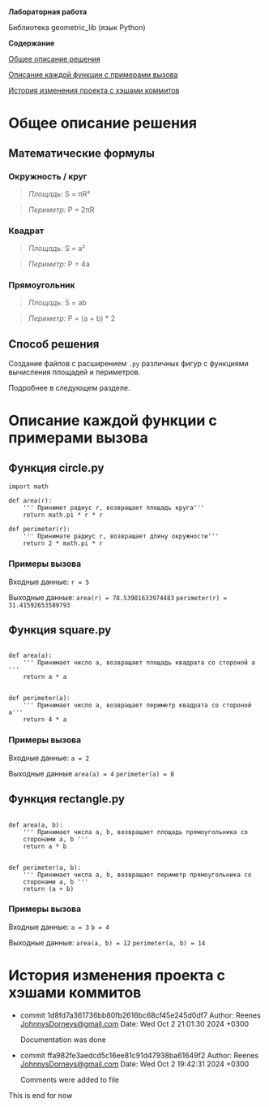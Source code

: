 **Лабораторная работа**

Библиотека geometric_lib (язык Python)

**Содержание**

[Общее описание решения](#общее-описание-решения)

[Описание каждой функции с примерами вызова](#описание-каждой-функции-с-примерами-вызова)

[История изменения проекта с хэшами коммитов](#история-изменения-проекта-с-хэшами-коммитов)

# Общее описание решения

## Математические формулы

### Окружность / круг

> *Площадь:* S = πR²

> *Периметр:* P = 2πR

### Квадрат

> *Площадь:* S = a²

> *Периметр:* P = 4a

### Прямоугольник

> *Площадь:* S = ab

> *Периметр:* P = (a + b) * 2

## Способ решения

Создание файлов с расширением `.py` различных фигур с функциями вычисления площадей и периметров.

Подробнее в следующем разделе.

# Описание каждой функции с примерами вызова

## Функция circle.py

```
import math

def area(r):
    ''' Принимет радиус r, возвращает площадь круга'''
    return math.pi * r * r

def perimeter(r):
    ''' Принимате радиус r, возвращает длину окружности'''
    return 2 * math.pi * r
```

### Примеры вызова

Входные данные: `r = 5`

Выходные данные: `area(r) = 78.53981633974483` `perimeter(r) = 31.41592653589793`

## Функция square.py

```

def area(a):
    ''' Принимает число a, возвращает площадь квадрата со стороной a '''
    return a * a


def perimeter(a):
    ''' Принимает число a, возвращает периметр квадрата со стороной a'''
    return 4 * a

```

### Примеры вызова

Входные данные: `a = 2`

Выходные данные `area(a) = 4` `perimeter(a) = 8`

## Функция rectangle.py

```

def area(a, b):
    ''' Принимает числа a, b, возвращает площадь прямоугольника со 
    сторонами a, b '''
    return a * b


def perimeter(a, b):
    ''' Принимает числа a, b, возвращает периметр прямоугольника со 
    сторонами a, b '''
    return (a + b)

```

### Примеры вызова

Входные данные: `a = 3` `b = 4`

Выходные данные: `area(a, b) = 12` `perimeter(a, b) = 14`

# История изменения проекта с хэшами коммитов

- commit 1d8fd7a361736bb80fb2616bc68cf45e245d0df7
Author: Reenes <JohnnysDorneys@gmail.com>
Date: Wed Oct 2 21:01:30 2024 +0300

    Documentation was done

- commit ffa982fe3aedcd5c16ee81c91d47938ba61649f2
Author: Reenes <JohnnysDorneys@gmail.com>
Date: Wed Oct 2 19:42:31 2024 +0300

    Comments were added to file

This is end for now
